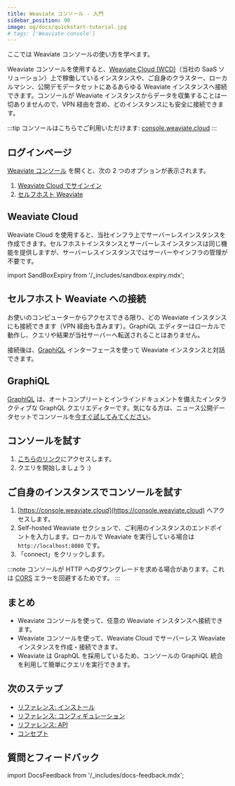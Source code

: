```yaml
---
title: Weaviate コンソール - 入門
sidebar_position: 90
image: og/docs/quickstart-tutorial.jpg
# tags: ['Weaviate console']
---
```


ここでは Weaviate コンソールの使い方を学べます。

Weaviate コンソールを使用すると、[Weaviate Cloud (WCD)](https://console.weaviate.cloud/)（当社の SaaS ソリューション）上で稼働しているインスタンスや、ご自身のクラスター、ローカルマシン、公開デモデータセットにあるあらゆる Weaviate インスタンスへ接続できます。コンソールが Weaviate インスタンスからデータを収集することは一切ありませんので、VPN 経由を含め、どのインスタンスにも安全に接続できます。

:::tip
コンソールはこちらでご利用いただけます: [console.weaviate.cloud](https://console.weaviate.cloud)
:::

## ログインページ

[Weaviate コンソール](https://console.weaviate.cloud) を開くと、次の 2 つのオプションが表示されます。

1. [Weaviate Cloud でサインイン](#weaviate-cloud)
2. [セルフホスト Weaviate](#connect-to-a-self-hosted-weaviate)

## Weaviate Cloud

Weaviate Cloud を使用すると、当社インフラ上でサーバーレスインスタンスを作成できます。セルフホストインスタンスとサーバーレスインスタンスは同じ機能を提供しますが、サーバーレスインスタンスではサーバーやインフラの管理が不要です。

import SandBoxExpiry from '/_includes/sandbox.expiry.mdx';

<SandBoxExpiry/>

## セルフホスト Weaviate への接続

お使いのコンピューターからアクセスできる限り、どの Weaviate インスタンスにも接続できます（VPN 経由も含みます）。GraphiQL エディターはローカルで動作し、クエリや結果が当社サーバーへ転送されることはありません。

接続後は、[GraphiQL](#graphiql) インターフェースを使って Weaviate インスタンスと対話できます。

## GraphiQL

[GraphiQL](https://github.com/graphql/graphiql) は、オートコンプリートとインラインドキュメントを備えたインタラクティブな GraphQL クエリエディターです。気になる方は、ニュース公開データセットでコンソールを[今すぐ試してみてください](https://link.weaviate.io/3ThS9hG)。

## コンソールを試す

1. [こちらのリンク](https://link.weaviate.io/3ThS9hG)にアクセスします。  
2. クエリを開始しましょう :)

## ご自身のインスタンスでコンソールを試す

1. [https://console.weaviate.cloud](https://console.weaviate.cloud) へアクセスします。  
2. Self-hosted Weaviate セクションで、ご利用のインスタンスのエンドポイントを入力します。ローカルで Weaviate を実行している場合は `http://localhost:8080` です。  
3. 「connect」をクリックします。

:::note
コンソールが HTTP へのダウングレードを求める場合があります。これは [CORS](https://developer.mozilla.org/en-US/docs/Web/HTTP/CORS) エラーを回避するためです。
:::

## まとめ

* Weaviate コンソールを使って、任意の Weaviate インスタンスへ接続できます。  
* Weaviate コンソールを使って、Weaviate Cloud でサーバーレス Weaviate インスタンスを作成・接続できます。  
* Weaviate は GraphQL を採用しているため、コンソールの GraphiQL 統合を利用して簡単にクエリを実行できます。  

## 次のステップ

- [リファレンス: インストール](../installation/index.md)
- [リファレンス: コンフィギュレーション](../configuration/index.mdx)
- [リファレンス: API](../api/index.mdx)
- [コンセプト](../concepts/index.md)

## 質問とフィードバック

import DocsFeedback from '/_includes/docs-feedback.mdx';

<DocsFeedback/>